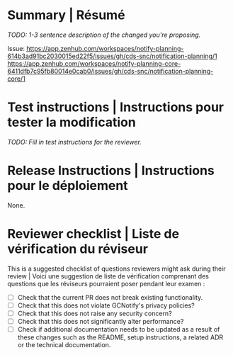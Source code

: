 # Summary | Résumé

_TODO: 1-3 sentence description of the changed you're proposing._

Issue:
  https://app.zenhub.com/workspaces/notify-planning-614b3ad91bc2030015ed22f5/issues/gh/cds-snc/notification-planning/1
  https://app.zenhub.com/workspaces/notify-planning-core-6411dfb7c95fb80014e0cab0/issues/gh/cds-snc/notification-planning-core/1

# Test instructions | Instructions pour tester la modification

_TODO: Fill in test instructions for the reviewer._

# Release Instructions | Instructions pour le déploiement

None.

# Reviewer checklist | Liste de vérification du réviseur

This is a suggested checklist of questions reviewers might ask during their
review | Voici une suggestion de liste de vérification comprenant des questions
que les réviseurs pourraient poser pendant leur examen :

- [ ] Check that the current PR does not break existing functionality.
- [ ] Check that this does not violate GCNotify's privacy policies?
- [ ] Check that this does not raise any security concern?
- [ ] Check that this does not significantly alter performance?
- [ ] Check if additional documentation needs to be updated as a result of these changes such
      as the README, setup instructions, a related ADR or the technical documentation.
